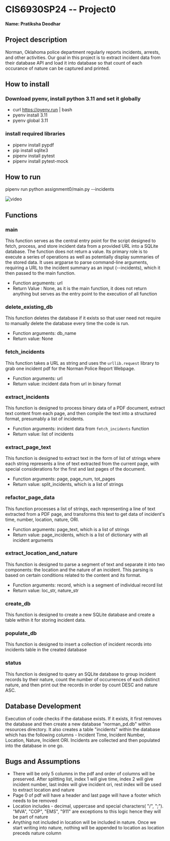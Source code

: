 # CIS6930SP24 -- Project0

#### Name: Pratiksha Deodhar

## Project description
Norman, Oklahoma police department regularly reports incidents, arrests, and other activities. Our goal in this project
is to extract incident data from their database API and load it into database so that count of each occurance of nature can be captured and 
printed. 

## How to install
### Download pyenv, install python 3.11 and set it globally
- curl https://pyenv.run | bash
- pyenv install 3.11
- pyenv global 3.11

### install required libraries
- pipenv install pypdf 
- pip install sqlite3
- pipenv install pytest
- pipenv install pytest-mock

## How to run
pipenv run python assignment0/main.py --incidents <url>

![video](video)


## Functions

### main
This function serves as the central entry point for the script designed to fetch, process, and store incident data from a provided URL into a SQLite database.
The function does not return a value. Its primary role is to execute a series of operations as well as potentially display summaries of the stored data.
It uses argparse to parse command-line arguments, requiring a URL to the incident summary as an input (--incidents), which it then passed to the main function.
- Function arguments: url
- Return Value : None, as it is the main function, it does not return anything but serves as the entry point to the execution of all function

### delete_existing_db
This function deletes the database if it exists so that user need not require to manually delete the database every time
the code is run. 
- Function arguments: db_name
- Return value: None

### fetch_incidents
This function takes a URL as string and uses the `urllib.request` library to grab one incident pdf for the Norman Police Report Webpage.
- Function arguments: url
- Return value: incident data from url in binary format

### extract_incidents
This function is designed to process binary data of a PDF document, extract text content from each page, and then 
compile the text into a structured format, presumably a list of incidents.
- Function arguments: incident data from `fetch_incidents` function
- Return value: list of incidents

### extract_page_text
This function is designed to extract text in the form of list of strings where each string represents a line of text 
extracted from the current page, with special considerations for the first and last pages of the document.
- Function arguments: page, page_num, tot_pages
- Return value: split_incidents, which is a list of strings

### refactor_page_data
This function processes a list of strings, each representing a line of text extracted from a PDF page, and transforms
this text to get data of incident's time, number, location, nature, ORI.
- Function arguments: page_text, which is a list of strings
- Return value: page_incidents, which is a list of dictionary with all incident arguments

### extract_location_and_nature
This function is designed to parse a segment of text and separate it into two components: the location and the nature 
of an incident. This parsing is based on certain conditions related to the content and its format.
- Function arguments: record, which is a segment of individual record list
- Return value: loc_str, nature_str

### create_db
This function is designed to create a new SQLite database and create a table within it for storing incident data.

### populate_db
This function is designed to insert a collection of incident records into incidents table in the created database

### status
This function is designed to query an SQLite database to group incident records by their nature, count the number of 
occurrences of each distinct nature, and then print out the records in order by count DESC and nature ASC.

## Database Development
Execution of code checks if the database exists. If it exists, it first removes the database and then create a new
database "norman_pd.db" within resources directory. It also creates a table "incidents" within
the database which has the following columns - Incident Time, Incident Number, Location, Nature, Incident ORI.
Incidents are collected and then populated into the database in one go. 

## Bugs and Assumptions
- There will be only 5 columns in the pdf and order of columns will be preserved. After splitting list, index 1 will give time, index 2 will give incident number, last index will give incident ori, rest index will be used to extract location and nature
- Page 0 of pdf will have a header and last page will have a footer which needs to be removed
- Location includes - decimal, uppercase and special characters( "/", ";"). "MVA", "COP", "EMS", "911" are exceptions to this logic hence they will be part of nature
- Anything not included in location will be included in nature. Once we start writing into nature, nothing will be appended to location as location preceds nature column